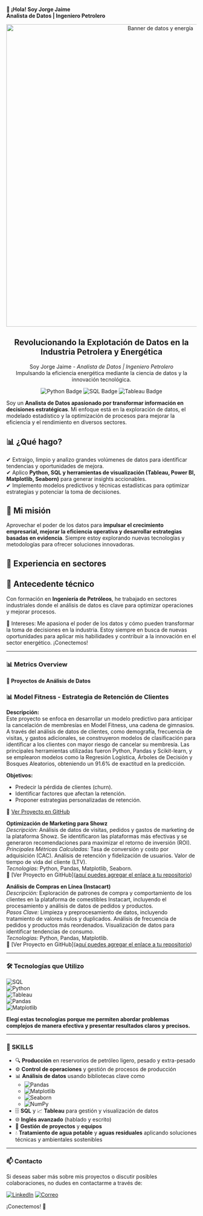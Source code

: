 **👋 ¡Hola! Soy Jorge Jaime**  
**Analista de Datos | Ingeniero Petrolero**
<!-- Banner creativo de bienvenida -->
<div align="center">
 <img src="https://img.shields.io/badge/Explotaci%C3%B3n%20de%20Datos%20en%20la%20Industria%20Petrolera%20%26%20Energ%C3%A9tica-FFD700?style=flat&logo=industry&logoColor=black" alt="Banner de datos y energía" width="800"/>
</div>

<h2 align="center">
  Revolucionando la Explotación de Datos en la Industria Petrolera y Energética
</h2>

<p align="center">
  Soy Jorge Jaime - <em>Analista de Datos | Ingeniero Petrolero</em><br>
  Impulsando la eficiencia energética mediante la ciencia de datos y la innovación tecnológica.
</p>

<p align="center">
  <img src="https://img.shields.io/badge/Python-3776AB?style=flat&logo=python&logoColor=white" alt="Python Badge" />
  <img src="https://img.shields.io/badge/SQL-4479A1?style=flat&logo=sql&logoColor=white" alt="SQL Badge" />
  <img src="https://img.shields.io/badge/Tableau-E97627?style=flat&logo=tableau&logoColor=white" alt="Tableau Badge" />
</p>


Soy un **Analista de Datos apasionado por transformar información en decisiones estratégicas**. Mi enfoque está en la exploración de datos, el modelado estadístico y la optimización de procesos para mejorar la eficiencia y el rendimiento en diversos sectores.  

## 📊 ¿Qué hago?  
✔ Extraigo, limpio y analizo grandes volúmenes de datos para identificar tendencias y oportunidades de mejora.  
✔ Aplico **Python, SQL y herramientas de visualización (Tableau, Power BI, Matplotlib, Seaborn)** para generar insights accionables.  
✔ Implemento modelos predictivos y técnicas estadísticas para optimizar estrategias y potenciar la toma de decisiones.  

## 🚀 Mi misión  
Aprovechar el poder de los datos para **impulsar el crecimiento empresarial, mejorar la eficiencia operativa y desarrollar estrategias basadas en evidencia**. Siempre estoy explorando nuevas tecnologías y metodologías para ofrecer soluciones innovadoras.  

## 🎯 Experiencia en sectores  

## 🔎 Antecedente técnico  
Con formación en **Ingeniería de Petróleos**, he trabajado en sectores industriales donde el análisis de datos es clave para optimizar operaciones y mejorar procesos.  

🚀 Intereses: Me apasiona el poder de los datos y cómo pueden transformar la toma de decisiones en la industria. Estoy siempre en busca de nuevas oportunidades para aplicar mis habilidades y contribuir a la innovación en el sector energético. ¡Conectemos!

---

### 📊 Metrics Overview

#### 🚀 Proyectos de Análisis de Datos

### 📊 **Model Fitness - Estrategia de Retención de Clientes**

**Descripción:**  
Este proyecto se enfoca en desarrollar un modelo predictivo para anticipar la cancelación de membresías en Model Fitness, una cadena de gimnasios. A través del análisis de datos de clientes, como demografía, frecuencia de visitas, y gastos adicionales, se construyeron modelos de clasificación para identificar a los clientes con mayor riesgo de cancelar su membresía. Las principales herramientas utilizadas fueron Python, Pandas y Scikit-learn, y se emplearon modelos como la Regresión Logística, Árboles de Decisión y Bosques Aleatorios, obteniendo un 91.6% de exactitud en la predicción.

**Objetivos:**
- Predecir la pérdida de clientes (churn).
- Identificar factores que afectan la retención.
- Proponer estrategias personalizadas de retención.

🔗 [Ver Proyecto en GitHub](https://github.com/jajt19/Model-Fitness)


**Optimización de Marketing para Showz**  
*Descripción:* Análisis de datos de visitas, pedidos y gastos de marketing de la plataforma Showz. Se identificaron las plataformas más efectivas y se generaron recomendaciones para maximizar el retorno de inversión (ROI).  
*Principales Métricas Calculadas:* Tasa de conversión y costo por adquisición (CAC). Análisis de retención y fidelización de usuarios. Valor de tiempo de vida del cliente (LTV).  
*Tecnologías:* Python, Pandas, Matplotlib, Seaborn.  
🔗 [Ver Proyecto en GitHub]([aquí puedes agregar el enlace a tu repositorio](https://github.com/jajt19/Showz-pryecto/blob/main/README.md))

**Análisis de Compras en Línea (Instacart)**  
*Descripción:* Exploración de patrones de compra y comportamiento de los clientes en la plataforma de comestibles Instacart, incluyendo el procesamiento y análisis de datos de pedidos y productos.  
*Pasos Clave:* Limpieza y preprocesamiento de datos, incluyendo tratamiento de valores nulos y duplicados. Análisis de frecuencia de pedidos y productos más reordenados. Visualización de datos para identificar tendencias de consumo.  
*Tecnologías:* Python, Pandas, Matplotlib.  
🔗 [Ver Proyecto en GitHub](a[quí puedes agregar el enlace a tu repositorio](https://github.com/jajt19/llenemos-este-carrito-))

---

### 🛠 Tecnologías que Utilizo

![SQL](https://img.shields.io/badge/SQL-00758F?style=for-the-badge&logo=postgresql&logoColor=white)  
![Python](https://img.shields.io/badge/Python-3776AB?style=for-the-badge&logo=python&logoColor=white)  
![Tableau](https://img.shields.io/badge/Tableau-E97627?style=for-the-badge&logo=tableau&logoColor=white)  
![Pandas](https://img.shields.io/badge/Pandas-150458?style=for-the-badge&logo=pandas&logoColor=white)  
![Matplotlib](https://img.shields.io/badge/Matplotlib-007C92?style=for-the-badge&logo=matplotlib&logoColor=white)  

**Elegí estas tecnologías porque me permiten abordar problemas complejos de manera efectiva y presentar resultados claros y precisos.**

---

### 💼 SKILLS

- 🔍 **Producción** en reservorios de petróleo ligero, pesado y extra-pesado
- ⚙️ **Control de operaciones** y gestión de procesos de producción
- 📊 **Análisis de datos** usando bibliotecas clave como 
  - ![Pandas](https://img.shields.io/badge/Pandas-150458?style=for-the-badge&logo=pandas&logoColor=white) 
  - ![Matplotlib](https://img.shields.io/badge/Matplotlib-007C92?style=for-the-badge&logo=matplotlib&logoColor=white) 
  - ![Seaborn](https://img.shields.io/badge/Seaborn-5D76CB?style=for-the-badge&logo=seaborn&logoColor=white) 
  - ![NumPy](https://img.shields.io/badge/NumPy-013243?style=for-the-badge&logo=numpy&logoColor=white) 
- 🗄️ **SQL** y 📈 **Tableau** para gestión y visualización de datos
- 🌐 **Inglés avanzado** (hablado y escrito)
- 🤝 **Gestión de proyectos** y **equipos**
- 💧 **Tratamiento de agua potable** y **aguas residuales** aplicando soluciones técnicas y ambientales sostenibles

---

### 📫 Contacto

Si deseas saber más sobre mis proyectos o discutir posibles colaboraciones, no dudes en contactarme a través de:

[![LinkedIn](https://img.shields.io/badge/LinkedIn-0A66C2?style=flat&logo=linkedin&logoColor=white)](https://www.linkedin.com/in/jorge-andres-jaime-tafur/)
[![Correo](https://img.shields.io/badge/Correo%20Electr%C3%B3nico-0078D4?style=flat&logo=microsoft-outlook&logoColor=white)](mailto:jajt.19@hotmail.com)

¡Conectemos! 🚀
